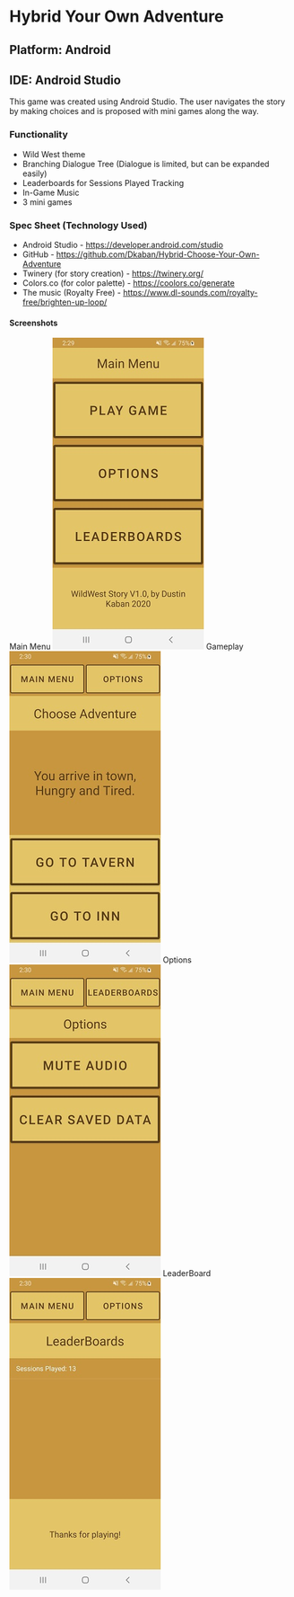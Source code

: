# Hybrid Your Own Adventure

## Platform: Android
## IDE: Android Studio
This game was created using Android Studio.
The user navigates the story by making choices and is proposed with mini games along the way.

### Functionality
- Wild West theme
- Branching Dialogue Tree (Dialogue is limited, but can be expanded easily)
- Leaderboards for Sessions Played Tracking
- In-Game Music
- 3 mini games

### Spec Sheet (Technology Used)
- Android Studio - https://developer.android.com/studio
- GitHub - https://github.com/Dkaban/Hybrid-Choose-Your-Own-Adventure
- Twinery (for story creation) - https://twinery.org/
- Colors.co (for color palette) - https://coolors.co/generate
- The music (Royalty Free) - https://www.dl-sounds.com/royalty-free/brighten-up-loop/

#### Screenshots
Main Menu
![alt text](https://github.com/Dkaban/Hybrid-Choose-Your-Own-Adventure/blob/master/SS1_MainMenu.jpg?raw=true)
Gameplay
![alt text](https://github.com/Dkaban/Hybrid-Choose-Your-Own-Adventure/blob/master/SS2_Gameplay.jpg?raw=true)
Options
![alt text](https://github.com/Dkaban/Hybrid-Choose-Your-Own-Adventure/blob/master/SS3_Options.jpg?raw=true)
LeaderBoard
![alt text](https://github.com/Dkaban/Hybrid-Choose-Your-Own-Adventure/blob/master/SS4_Leaderboards.jpg?raw=true)
